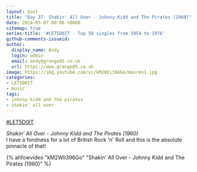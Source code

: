 ```yaml
---
layout: post
title: "Day 37: Shakin' All Over - Johnny Kidd and The Pirates (1960)"
date: 2024-05-07 00:00 +0000
sitemap: true
series-title: '#LET5D0IT - Top 50 singles from 1954 to 1976'
github-comments-issueid:
author:
  display_name: Andy
  login: admin
  email: andy@grange85.co.uk
  url: https://www.grange85.co.uk
image: https://img.youtube.com/vi/kM2WIi396Go/maxres1.jpg
categories:
- LET5D0IT
- music
tags:
- johnny kidd and the pirates
- shakin' all over
---
```

[#LET5D0IT](https://bsky.app/profile/let5d0it.bsky.social)

_Shakin' All Over - Johnny Kidd and The Pirates (1960)_  
I have a fondness for a lot of British Rock 'n' Roll and this is the absolute pinnacle of that!

{% ahfowvideo "kM2WIi396Go" "Shakin' All Over - Johnny Kidd and The Pirates (1960)" %}
